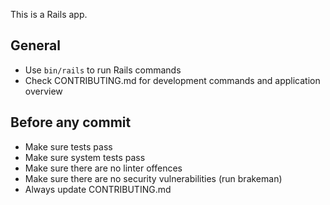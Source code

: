 This is a Rails app.

## General

- Use `bin/rails` to run Rails commands
- Check CONTRIBUTING.md for development commands and application overview

## Before any commit

- Make sure tests pass
- Make sure system tests pass
- Make sure there are no linter offences
- Make sure there are no security vulnerabilities (run brakeman)
- Always update CONTRIBUTING.md
